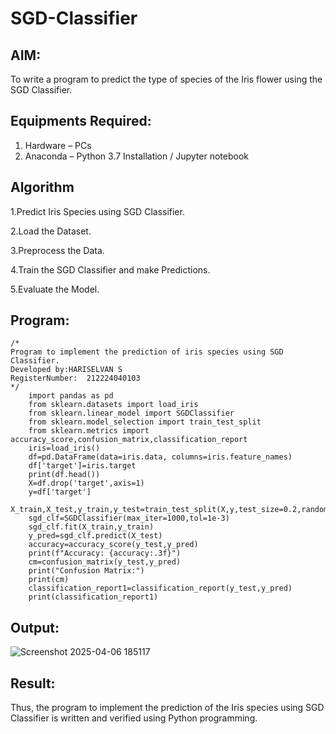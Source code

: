 # SGD-Classifier
## AIM:
To write a program to predict the type of species of the Iris flower using the SGD Classifier.

## Equipments Required:
1. Hardware – PCs
2. Anaconda – Python 3.7 Installation / Jupyter notebook

## Algorithm
1.Predict Iris Species using SGD Classifier.

2.Load the Dataset.

3.Preprocess the Data.

4.Train the SGD Classifier and make Predictions. 

5.Evaluate the Model.

## Program:
```
/*
Program to implement the prediction of iris species using SGD Classifier.
Developed by:HARISELVAN S 
RegisterNumber:  212224040103
*/
    import pandas as pd
    from sklearn.datasets import load_iris
    from sklearn.linear_model import SGDClassifier
    from sklearn.model_selection import train_test_split
    from sklearn.metrics import accuracy_score,confusion_matrix,classification_report
    iris=load_iris()
    df=pd.DataFrame(data=iris.data, columns=iris.feature_names)
    df['target']=iris.target
    print(df.head())
    X=df.drop('target',axis=1)
    y=df['target']
    X_train,X_test,y_train,y_test=train_test_split(X,y,test_size=0.2,random_state=42)
    sgd_clf=SGDClassifier(max_iter=1000,tol=1e-3)
    sgd_clf.fit(X_train,y_train)
    y_pred=sgd_clf.predict(X_test)
    accuracy=accuracy_score(y_test,y_pred)
    print(f"Accuracy: {accuracy:.3f}")
    cm=confusion_matrix(y_test,y_pred)
    print("Confusion Matrix:")
    print(cm)
    classification_report1=classification_report(y_test,y_pred)
    print(classification_report1)

```

## Output:
![Screenshot 2025-04-06 185117](https://github.com/user-attachments/assets/e22c21f3-3bc2-49bf-9d8f-b49039fbdf78)



## Result:
Thus, the program to implement the prediction of the Iris species using SGD Classifier is written and verified using Python programming.
